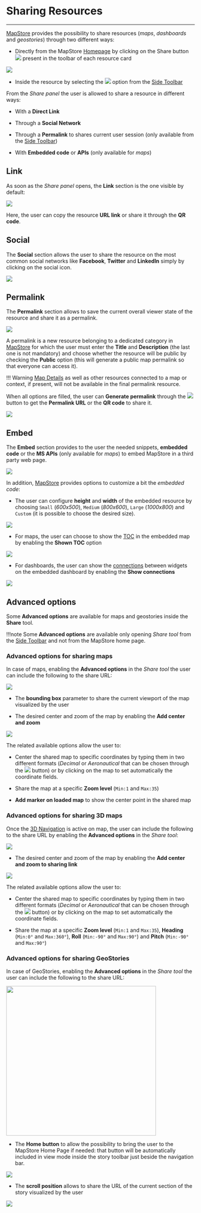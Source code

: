 # Sharing Resources

*******************

[MapStore](https://mapstore.geosolutionsgroup.com/mapstore/#/) provides the possibility to share resources (*maps*, *dashboards* and *geostories*) through two different ways:

* Directly from the MapStore [Homepage](home-page.md#home-page) by clicking on the Share button <img src="../img/button/share.jpg" class="ms-docbutton"/> present in the toolbar of each resource card

<img src="../img/share/share_cards.jpg" class="ms-docimage"  style="max-width:400px;"/>

* Inside the resource by selecting the <img src="../img/button/share-button-bm.jpg" class="ms-docbutton" style="max-height:25px;"/> option from the [Side Toolbar](mapstore-toolbars.md#side-toolbar)

From the *Share panel* the user is allowed to share a resource in different ways:

* With a **Direct Link**

* Through a **Social Network**

* Through a **Permalink** to shares current user session (only available from the [Side Toolbar](mapstore-toolbars.md#side-toolbar))

* With **Embedded code** or **APIs** (only available for *maps*)

## Link

As soon as the *Share panel* opens, the **Link** section is the one visible by default:

<img src="../img/share/share_window.jpg" class="ms-docimage"  style="max-width:400px;"/>

Here, the user can copy the resource **URL link** or share it through the **QR code**.

## Social

The **Social** section allows the user to share the resource on the most common social networks like **Facebook**, **Twitter** and **LinkedIn** simply by clicking on the social icon.

<img src="../img/share/social.jpg" class="ms-docimage"  style="max-width:400px;"/>

## Permalink

The **Permalink** section allows to save the current overall viewer state of the resource and share it as a permalink.

<img src="../img/share/permalink.jpg" class="ms-docimage"  style="max-width:400px;"/>

A permalink is a new resource belonging to a dedicated category in [MapStore](https://mapstore.geosolutionsgroup.com/mapstore/#/) for which the user must enter the **Title** and **Description** (the last one is not mandatory) and choose whether the resource will be public by checking the **Public** option (this will generate a public map permalink so that everyone can access it).

!!! Warning
    [Map Details](resources-properties.md#details) as well as other resources connected to a map or context, if present, will not be available in the final permalink resource.

When all options are filled, the user can **Generate permalink** through the <img src="../img/button/generate_permalink.jpg" class="ms-docbutton"/> button to get the **Permalink URL** or the **QR code** to share it.

<img src="../img/share/permalink_generated.jpg" class="ms-docimage"  style="max-width:400px;"/>

## Embed

The **Embed** section provides to the user the needed snippets, **embedded code** or the **MS APIs** (only available for *maps*) to embed MapStore in a third party web page.

<img src="../img/share/embed.jpg" class="ms-docimage"  style="max-width:400px;"/>

In addition, [MapStore](https://mapstore.geosolutionsgroup.com/mapstore/#/) provides options to customize a bit the *embedded code*:

* The user can configure **height** and **width** of the embedded resource by choosing `Small` (*600x500*), `Medium` (*800x600*), `Large` (*1000x800*) and `Custom` (it is possible to choose the desired size).

<img src="../img/share/embed_maps_size.jpg" class="ms-docimage"  style="max-width:400px;"/>

* For maps, the user can choose to show the [TOC](toc.md#table-of-contents) in the embedded map by enabling the **Shown TOC** option

<img src="../img/share/embed_maps_toc.jpg" class="ms-docimage"  style="max-width:400px;"/>

* For dashboards, the user can show the [connections](connecting-widgets.md#connecting-widgets) between widgets on the embedded dashboard by enabling the **Show connections**

<img src="../img/share/embed-dash.jpg" class="ms-docimage"  style="max-width:400px;"/>

## Advanced options

Some **Advanced options** are available for maps and geostories inside the **Share** tool.

!!!note
    Some **Advanced options** are available only opening *Share tool* from the [Side Toolbar](mapstore-toolbars.md#side-toolbar) and not from the MapStore home page.

### Advanced options for sharing maps

In case of maps, enabling the **Advanced options** in the *Share tool* the user can include the following to the share URL:

<img src="../img/share/share_window_map_options.jpg" class="ms-docimage"  style="max-width:400px;"/>

* The **bounding box** parameter to share the current viewport of the map visualized by the user

* The desired center and zoom of the map by enabling the **Add center and zoom**

<img src="../img/share/share_window_center_zoom.jpg" class="ms-docimage"  style="max-width:400px;"/>

The related available options allow the user to:

* Center the shared map to specific coordinates by typing them in two different formats (*Decimal* or *Aeronautical* that can be chosen through the <img src="../img/button/change-search-tool.jpg" class="ms-docbutton"/> button) or by clicking on the map to set automatically the coordinate fields.

* Share the map at a specific **Zoom level** (`Min:1` and `Max:35`)

* **Add marker on loaded map** to show the center point in the shared map

### Advanced options for sharing 3D maps

Once the [3D Navigation](navigation-toolbar.md#3d-navigation) is active on map, the user can include the following to the share URL by enabling the **Advanced options** in the *Share tool*:

<img src="../img/share/share_window_3d_map_options.jpg" class="ms-docimage"  style="max-width:400px;"/>

* The desired center and zoom of the map by enabling the **Add center and zoom to sharing link**

<img src="../img/share/share_3d_map.jpg" class="ms-docimage"  style="max-width:400px;"/>

The related available options allow the user to:

* Center the shared map to specific coordinates by typing them in two different formats (*Decimal* or *Aeronautical* that can be chosen through the <img src="../img/button/change-search-tool.jpg" class="ms-docbutton"/> button) or by clicking on the map to set automatically the coordinate fields.

* Share the map at a specific **Zoom level** (`Min:1` and `Max:35`), **Heading** (`Min:0°` and `Max:360°`), **Roll** (`Min:-90°` and `Max:90°`) and **Pitch** (`Min:-90°` and `Max:90°`)

### Advanced options for sharing GeoStories

In case of GeoStories, enabling the **Advanced options** in the *Share tool* the user can include the following to the share URL:

<img src="../img/share/share_options.jpg" class="ms-docimage" width="400px"/>

* The **Home button** to allow the possibility to bring the user to the MapStore Home Page if needed: that button will be automatically included in view mode inside the story toolbar just beside the navigation bar.

<img src="../img/exploring-stories/share-page.jpg" class="ms-docimage"/>

* The **scroll position** allows to share the URL of the current section of the story visualized by the user

<img src="../img/exploring-stories/share_section.jpg" class="ms-docimage"/>
